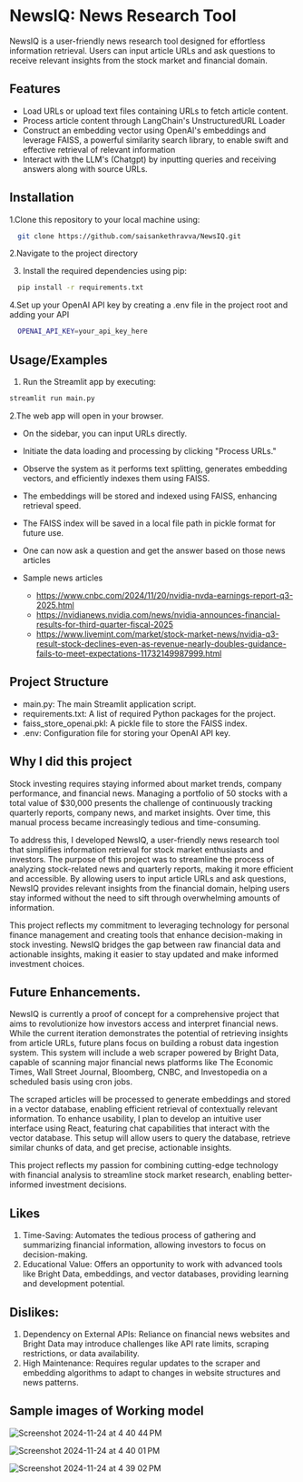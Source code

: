 
# NewsIQ: News Research Tool 

NewsIQ is a user-friendly news research tool designed for effortless information retrieval. Users can input article URLs and ask questions to receive relevant insights from the stock market and financial domain.


## Features

- Load URLs or upload text files containing URLs to fetch article content.
- Process article content through LangChain's UnstructuredURL Loader
- Construct an embedding vector using OpenAI's embeddings and leverage FAISS, a powerful similarity search library, to enable swift and effective retrieval of relevant information
- Interact with the LLM's (Chatgpt) by inputting queries and receiving answers along with source URLs.


## Installation

1.Clone this repository to your local machine using:

```bash
  git clone https://github.com/saisankethravva/NewsIQ.git
```
2.Navigate to the project directory

3. Install the required dependencies using pip:

```bash
  pip install -r requirements.txt
```
4.Set up your OpenAI API key by creating a .env file in the project root and adding your API

```bash
  OPENAI_API_KEY=your_api_key_here
```
## Usage/Examples

1. Run the Streamlit app by executing:
```bash
streamlit run main.py

```

2.The web app will open in your browser.

- On the sidebar, you can input URLs directly.

- Initiate the data loading and processing by clicking "Process URLs."

- Observe the system as it performs text splitting, generates embedding vectors, and efficiently indexes them using FAISS.

- The embeddings will be stored and indexed using FAISS, enhancing retrieval speed.

- The FAISS index will be saved in a local file path in pickle format for future use.
- One can now ask a question and get the answer based on those news articles
- Sample news articles
  - https://www.cnbc.com/2024/11/20/nvidia-nvda-earnings-report-q3-2025.html
  - https://nvidianews.nvidia.com/news/nvidia-announces-financial-results-for-third-quarter-fiscal-2025
  - https://www.livemint.com/market/stock-market-news/nvidia-q3-result-stock-declines-even-as-revenue-nearly-doubles-guidance-fails-to-meet-expectations-11732149987999.html

## Project Structure

- main.py: The main Streamlit application script.
- requirements.txt: A list of required Python packages for the project.
- faiss_store_openai.pkl: A pickle file to store the FAISS index.
- .env: Configuration file for storing your OpenAI API key.


## Why I did this project

Stock investing requires staying informed about market trends, company performance, and financial news. Managing a portfolio of 50 stocks with a total value of $30,000 presents the challenge of continuously tracking quarterly reports, company news, and market insights. Over time, this manual process became increasingly tedious and time-consuming.

To address this, I developed NewsIQ, a user-friendly news research tool that simplifies information retrieval for stock market enthusiasts and investors. The purpose of this project was to streamline the process of analyzing stock-related news and quarterly reports, making it more efficient and accessible. By allowing users to input article URLs and ask questions, NewsIQ provides relevant insights from the financial domain, helping users stay informed without the need to sift through overwhelming amounts of information.

This project reflects my commitment to leveraging technology for personal finance management and creating tools that enhance decision-making in stock investing. NewsIQ bridges the gap between raw financial data and actionable insights, making it easier to stay updated and make informed investment choices.


## Future Enhancements.

NewsIQ is currently a proof of concept for a comprehensive project that aims to revolutionize how investors access and interpret financial news. While the current iteration demonstrates the potential of retrieving insights from article URLs, future plans focus on building a robust data ingestion system. This system will include a web scraper powered by Bright Data, capable of scanning major financial news platforms like The Economic Times, Wall Street Journal, Bloomberg, CNBC, and Investopedia on a scheduled basis using cron jobs.

The scraped articles will be processed to generate embeddings and stored in a vector database, enabling efficient retrieval of contextually relevant information. To enhance usability, I plan to develop an intuitive user interface using React, featuring chat capabilities that interact with the vector database. This setup will allow users to query the database, retrieve similar chunks of data, and get precise, actionable insights.

This project reflects my passion for combining cutting-edge technology with financial analysis to streamline stock market research, enabling better-informed investment decisions.

## Likes

1. Time-Saving: Automates the tedious process of gathering and summarizing financial information, allowing investors to focus on decision-making.
2. Educational Value: Offers an opportunity to work with advanced tools like Bright Data, embeddings, and vector databases, providing learning and development potential.


## Dislikes:
1. Dependency on External APIs: Reliance on financial news websites and Bright Data may introduce challenges like API rate limits, scraping restrictions, or data availability.
2. High Maintenance: Requires regular updates to the scraper and embedding algorithms to adapt to changes in website structures and news patterns.


## Sample images of Working model


![Screenshot 2024-11-24 at 4 40 44 PM](https://github.com/user-attachments/assets/b1ee3f91-3ae2-4296-83e8-54ed1e8a8e4e)



![Screenshot 2024-11-24 at 4 40 01 PM](https://github.com/user-attachments/assets/2d45046d-a84d-42b8-8b29-a64e8cfbde06)


![Screenshot 2024-11-24 at 4 39 02 PM](https://github.com/user-attachments/assets/32808a9d-17ab-4be4-856c-d877ed48ea40)




